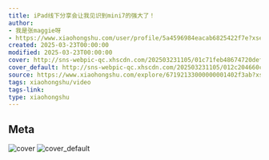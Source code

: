 ```yaml
---
title: iPad线下分享会让我见识到mini7的强大了！
author:
- 我是张maggie呀
- https://www.xiaohongshu.com/user/profile/5a4596984eacab6825422f7e?xsec_token=undefined
created: 2025-03-23T00:00:00
modified: 2025-03-23T00:00:00
cover: http://sns-webpic-qc.xhscdn.com/202503231105/01c71feb48674720defc409075bd1a46/1040g2sg319a7hga0ku704a0htkb9gbrub0g8v38!nc_n_webp_prv_1
cover_default: http://sns-webpic-qc.xhscdn.com/202503231105/012c204660c5b30b5c59c6e1968d8528/1040g2sg319a7hga0ku704a0htkb9gbrub0g8v38!nc_n_webp_mw_1
source: https://www.xiaohongshu.com/explore/67192133000000001402f3ab?xsec_token=ABMwbjaRKObtzenCSSX2odFgKzmmH9ZoPRr_QK0r-4lPI=
tags: xiaohongshu/video
tags-link:
type: xiaohongshu
---
```


## Meta

![cover](http://sns-webpic-qc.xhscdn.com/202503231105/01c71feb48674720defc409075bd1a46/1040g2sg319a7hga0ku704a0htkb9gbrub0g8v38!nc_n_webp_prv_1)
![cover_default](http://sns-webpic-qc.xhscdn.com/202503231105/012c204660c5b30b5c59c6e1968d8528/1040g2sg319a7hga0ku704a0htkb9gbrub0g8v38!nc_n_webp_mw_1)
